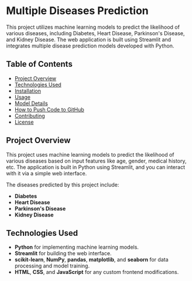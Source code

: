 # Multiple Diseases Prediction

This project utilizes machine learning models to predict the likelihood of various diseases, including Diabetes, Heart Disease, Parkinson's Disease, and Kidney Disease. The web application is built using Streamlit and integrates multiple disease prediction models developed with Python.

## Table of Contents
- [Project Overview](#project-overview)
- [Technologies Used](#technologies-used)
- [Installation](#installation)
- [Usage](#usage)
- [Model Details](#model-details)
- [How to Push Code to GitHub](#how-to-push-code-to-github)
- [Contributing](#contributing)
- [License](#license)

## Project Overview

This project uses machine learning models to predict the likelihood of various diseases based on input features like age, gender, medical history, etc. The application is built in Python using Streamlit, and you can interact with it via a simple web interface.

The diseases predicted by this project include:
- **Diabetes**
- **Heart Disease**
- **Parkinson's Disease**
- **Kidney Disease**

## Technologies Used
- **Python** for implementing machine learning models.
- **Streamlit** for building the web interface.
- **scikit-learn**, **NumPy**, **pandas**, **matplotlib**, and **seaborn** for data processing and model training.
- **HTML**, **CSS**, and **JavaScript** for any custom frontend modifications.
